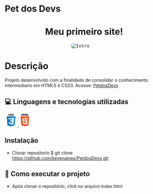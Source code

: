 # Pet dos Devs

<h1 align="center">
Meu primeiro site!
</h1>

<p align="center">
  <kbd>
    <img width="650" style="border-radius: 5px" height="490" src="https://media.giphy.com/media/u3sQcV4W3emfPzEvyB/source.gif" alt="Intro">
  </kbd>
  &nbsp;&nbsp;&nbsp;&nbsp;
  <kbd>
  </p>

# Descrição
Projeto desenvolvido com a finalidade de consolidar o conhecimento intermediario em HTML5 e CSS3.
Acesse: <a href="petdosdevs.netlify.app" target="_blank"> PetdosDevs </a>

## 💻 Linguagens e tecnologias utilizadas
<p align="left"> <a href="https://www.w3schools.com/css/" target="_blank"> <img src="https://raw.githubusercontent.com/devicons/devicon/master/icons/css3/css3-original-wordmark.svg" alt="css3" width="40" height="40"/> </a> <a href="https://www.w3.org/html/" target="_blank"> <img src="https://raw.githubusercontent.com/devicons/devicon/master/icons/html5/html5-original-wordmark.svg" alt="html5" width="40" height="40"/> </a> </p>

  
## Instalação
    
  - Clonar repositorio
  $ git clone https://github.com/kevenalves/PetdosDevs.git

## 🏃 Como executar o projeto

  - Após clonar o repositório, click no arquivo index.html

